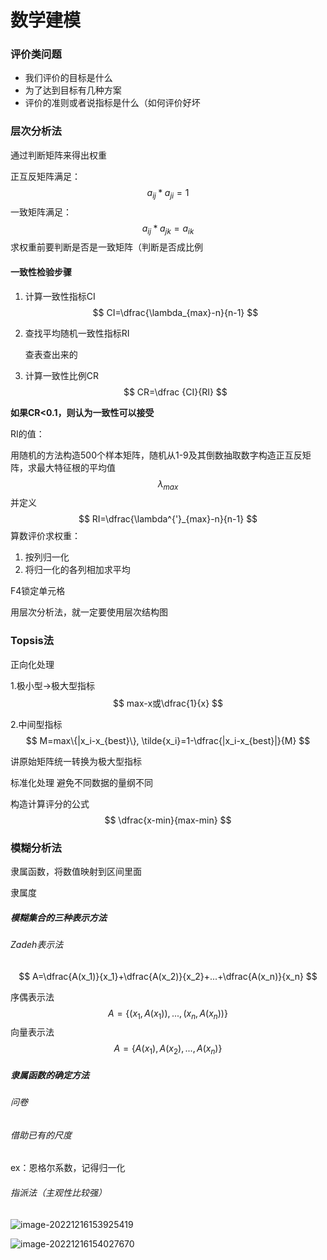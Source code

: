 # 数学建模

### 评价类问题

- 我们评价的目标是什么
- 为了达到目标有几种方案
- 评价的准则或者说指标是什么（如何评价好坏

### 层次分析法

通过判断矩阵来得出权重

正互反矩阵满足：
$$
a_{ij}*a_{ji}=1
$$
一致矩阵满足：
$$
a_{ij}*a_{jk}=a_{ik}
$$
求权重前要判断是否是一致矩阵（判断是否成比例

#### 一致性检验步骤

1. 计算一致性指标CI
   $$
   CI=\dfrac{\lambda_{max}-n}{n-1}
   $$
   
2. 查找平均随机一致性指标RI

   查表查出来的

3. 计算一致性比例CR
   $$
   CR=\dfrac {CI}{RI}
   $$
   

**如果CR<0.1，则认为一致性可以接受**

RI的值：

用随机的方法构造500个样本矩阵，随机从1-9及其倒数抽取数字构造正互反矩阵，求最大特征根的平均值$$\lambda_{max}$$并定义
$$
RI=\dfrac{\lambda^{'}_{max}-n}{n-1}
$$
算数评价求权重：

1. 按列归一化
2. 将归一化的各列相加求平均

F4锁定单元格



用层次分析法，就一定要使用层次结构图 



### Topsis法

正向化处理

1.极小型->极大型指标
$$
max-x或\dfrac{1}{x}
$$


2.中间型指标
$$
M=max\{|x_i-x_{best}\}, \tilde{x_i}=1-\dfrac{|x_i-x_{best}|}{M}
$$


讲原始矩阵统一转换为极大型指标

 

标准化处理 避免不同数据的量纲不同

 构造计算评分的公式
$$
\dfrac{x-min}{max-min}
$$



### 模糊分析法

隶属函数，将数值映射到区间里面

隶属度

##### 模糊集合的三种表示方法

###### Zadeh表示法

$$
A=\dfrac{A(x_1)}{x_1}+\dfrac{A(x_2)}{x_2}+...+\dfrac{A(x_n)}{x_n}
$$

序偶表示法
$$
A=\{(x_1,A(x_1)),...,(x_n,A(x_n))\}
$$
向量表示法
$$
A=\{A(x_1),A(x_2),...,A(x_n)\}
$$


##### 隶属函数的确定方法

###### 问卷

###### 借助已有的尺度

 ex：恩格尔系数，记得归一化

###### 指派法（主观性比较强）

![image-20221216153925419](C:\Users\szlizc\Desktop\study-note\数学建模笔记\pic\image-20221216153925419.png)

![image-20221216154027670](C:\Users\szlizc\Desktop\study-note\数学建模笔记\pic\image-20221216154027670.png)
